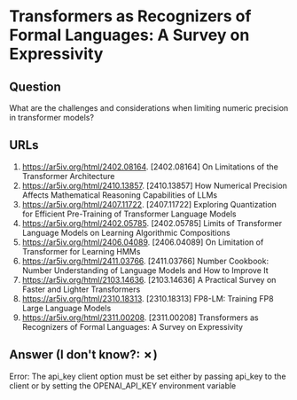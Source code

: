 # Transformers as Recognizers of Formal Languages: A Survey on Expressivity

## Question

What are the challenges and considerations when limiting numeric precision in transformer models?

## URLs

1. https://ar5iv.org/html/2402.08164. [2402.08164] On Limitations of the Transformer Architecture
2. https://ar5iv.org/html/2410.13857. [2410.13857] How Numerical Precision Affects Mathematical Reasoning Capabilities of LLMs
3. https://ar5iv.org/html/2407.11722. [2407.11722] Exploring Quantization for Efficient Pre-Training of Transformer Language Models
4. https://ar5iv.org/html/2402.05785. [2402.05785] Limits of Transformer Language Models on Learning Algorithmic Compositions
5. https://ar5iv.org/html/2406.04089. [2406.04089] On Limitation of Transformer for Learning HMMs
6. https://ar5iv.org/html/2411.03766. [2411.03766] Number Cookbook: Number Understanding of Language Models and How to Improve It
7. https://ar5iv.org/html/2103.14636. [2103.14636] A Practical Survey on Faster and Lighter Transformers
8. https://ar5iv.org/html/2310.18313. [2310.18313] FP8-LM: Training FP8 Large Language Models
9. https://ar5iv.org/html/2311.00208. [2311.00208] Transformers as Recognizers of Formal Languages: A Survey on Expressivity

## Answer (I don't know?: ✗)

Error: The api_key client option must be set either by passing api_key to the client or by setting the OPENAI_API_KEY environment variable